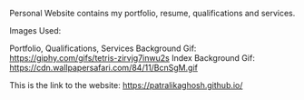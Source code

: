 Personal Website contains my portfolio, resume, qualifications and services.

Images Used:

Portfolio, Qualifications, Services Background Gif: https://giphy.com/gifs/tetris-zirvjg7inwu2s
Index Background Gif: https://cdn.wallpapersafari.com/84/11/BcnSgM.gif


This is the link to the website: https://patralikaghosh.github.io/

